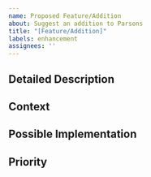 ```yaml
---
name: Proposed Feature/Addition
about: Suggest an addition to Parsons
title: "[Feature/Addition]"
labels: enhancement
assignees: ''
---
```


<!--- Provide a general summary of the proposed Parsons addition in the Title above -->


## Detailed Description
<!--- Provide a detailed description of the change or addition you are proposing -->


## Context
<!--- Why is this change important to you? How would you use it? -->
<!--- How can it benefit other users? -->


## Possible Implementation
<!--- Not obligatory, but suggest an idea for implementing addition or change -->


## Priority
<!--- Please indicate whether adding this feature is high, medium, or low priority for you. If the issue is time-sensitive for you, please let us know when you want it addressed by. -->